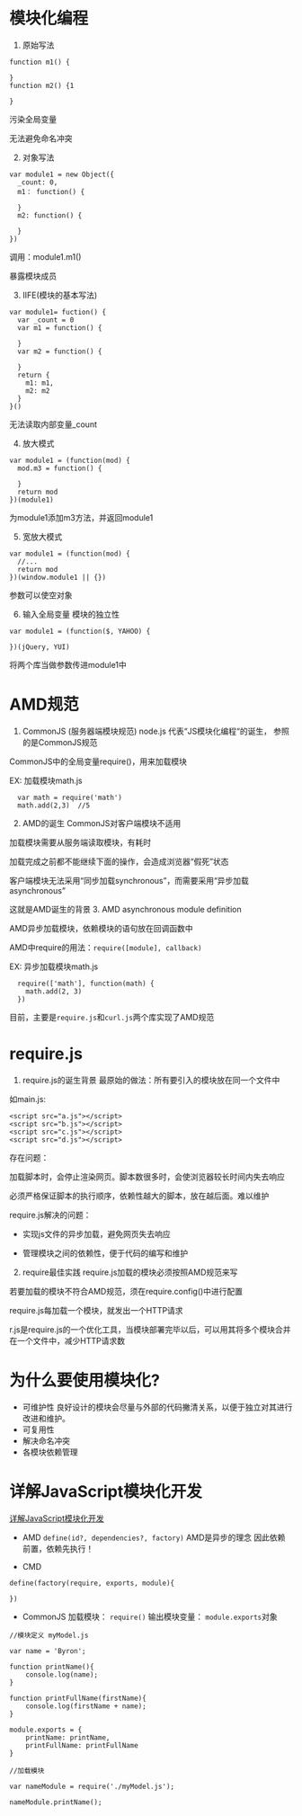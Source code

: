 # 模块化编程
1. 原始写法
```
function m1() {

}
function m2() {1

}
```
污染全局变量

无法避免命名冲突

2. 对象写法
```
var module1 = new Object({
  _count: 0,
  m1： function() {

  }
  m2: function() {

  }
})
```
调用：module1.m1()

暴露模块成员

3. IIFE(模块的基本写法)
```
var module1= fuction() {
  var _count = 0
  var m1 = function() {

  }
  var m2 = function() {

  }
  return {
    m1: m1,
    m2: m2
  }
}()
```
无法读取内部变量_count

4. 放大模式
```
var module1 = (function(mod) {
  mod.m3 = function() {

  }
  return mod
})(module1)
```
为module1添加m3方法，并返回module1

5. 宽放大模式
```
var module1 = (function(mod) {
  //...
  return mod
})(window.module1 || {})
```
参数可以使空对象

6. 输入全局变量
模块的独立性
```
var module1 = (function($, YAHOO) {

})(jQuery, YUI)
```
将两个库当做参数传进module1中

# AMD规范
1. CommonJS (服务器端模块规范)
node.js 代表“JS模块化编程“的诞生， 参照的是CommonJS规范

CommonJS中的全局变量require()，用来加载模块

EX: 加载模块math.js
```
  var math = require('math')
  math.add(2,3)  //5
```
2. AMD的诞生
CommonJS对客户端模块不适用

加载模块需要从服务端读取模块，有耗时

加载完成之前都不能继续下面的操作，会造成浏览器“假死”状态

客户端模块无法采用“同步加载synchronous”，而需要采用“异步加载asynchronous”

这就是AMD诞生的背景
3. AMD
asynchronous module definition

AMD异步加载模块，依赖模块的语句放在回调函数中

AMD中require的用法：`require([module], callback)`

EX: 异步加载模块math.js
```
  require(['math'], function(math) {
    math.add(2, 3)
  })
```
目前，主要是`require.js`和`curl.js`两个库实现了AMD规范

# require.js
1. require.js的诞生背景
最原始的做法：所有要引入的模块放在同一个文件中

如main.js:
```
<script src="a.js"></script>
<script src="b.js"></script>
<script src="c.js"></script>
<script src="d.js"></script>
```
存在问题：

加载脚本时，会停止渲染网页。脚本数很多时，会使浏览器较长时间内失去响应

必须严格保证脚本的执行顺序，依赖性越大的脚本，放在越后面。难以维护

require.js解决的问题：

- 实现js文件的异步加载，避免网页失去响应

- 管理模块之间的依赖性，便于代码的编写和维护

2. require最佳实践
require.js加载的模块必须按照AMD规范来写

若要加载的模块不符合AMD规范，须在require.config()中进行配置

require.js每加载一个模块，就发出一个HTTP请求

r.js是require.js的一个优化工具，当模块部署完毕以后，可以用其将多个模块合并在一个文件中，减少HTTP请求数

# 为什么要使用模块化?
- 可维护性
良好设计的模块会尽量与外部的代码撇清关系，以便于独立对其进行改进和维护。
- 可复用性
- 解决命名冲突 
- 各模块依赖管理 
 
# 详解JavaScript模块化开发

[详解JavaScript模块化开发](https://segmentfault.com/a/1190000000733959)
- AMD
`define(id?, dependencies?, factory)`
AMD是异步的理念
因此依赖前置，依赖先执行！

- CMD
```
define(factory(require, exports, module){

})
```

- CommonJS
加载模块： `require()`
输出模块变量： `module.exports`对象
```
//模块定义 myModel.js

var name = 'Byron';

function printName(){
    console.log(name);
}

function printFullName(firstName){
    console.log(firstName + name);
}

module.exports = {
    printName: printName,
    printFullName: printFullName
}

//加载模块

var nameModule = require('./myModel.js');

nameModule.printName();
```

